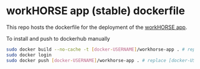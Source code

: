 # workHORSE app (stable) dockerfile

This repo hosts the dockerfile for the deployment of the [workHORSE app](https://github.com/ChristK/workHORSE/).

To install and push to dockerhub manually
```bash
sudo docker build --no-cache -t [docker-USERNAME]/workhorse-app . # replace [docker-USERNAME] with your docker username
sudo docker login
sudo docker push [docker-USERNAME]/workhorse-app . # replace [docker-USERNAME] with your docker username
```
